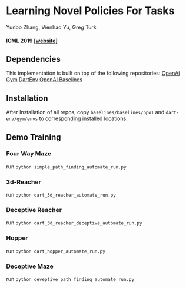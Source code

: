 # Learning Novel Policies For Tasks

Yunbo Zhang, Wenhao Yu, Greg Turk

#### ICML 2019  [[website]]([https://sites.google.com/view/learningnovelpolicy/home](https://sites.google.com/view/learningnovelpolicy/home))

## Dependencies
This implementation is built on top of the following repositories:
[OpenAi Gym](https://github.com/openai/gym)
[DartEnv]([https://github.com/DartEnv/dart-env](https://github.com/DartEnv/dart-env))
[OpenAI Baselines]([https://github.com/openai/baselines](https://github.com/openai/baselines))

## Installation
After Installation of all repos,  copy 
`baselines/baselines/ppo1` and `dart-env/gym/envs`  to corresponding installed locations. 

## Demo Training
### Four Way Maze
run `python simple_path_finding_automate_run.py`
### 3d-Reacher
run `python dart_3d_reacher_automate_run.py`
### Deceptive Reacher
run `python dart_3d_reacher_deceptive_automate_run.py`
### Hopper
run `python dart_hopper_automate_run.py`
### Deceptive Maze
run `python deveptive_path_finding_automate_run.py`

